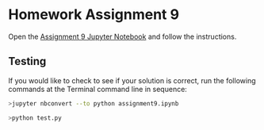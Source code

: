 # Homework Assignment 9

Open the [Assignment 9 Jupyter Notebook](assignment9.ipynb) and follow the instructions.

## Testing

If you would like to check to see if your solution is correct, run the following commands at the Terminal command line in sequence:

```bash
>jupyter nbconvert --to python assignment9.ipynb
```

```bash
>python test.py
```
